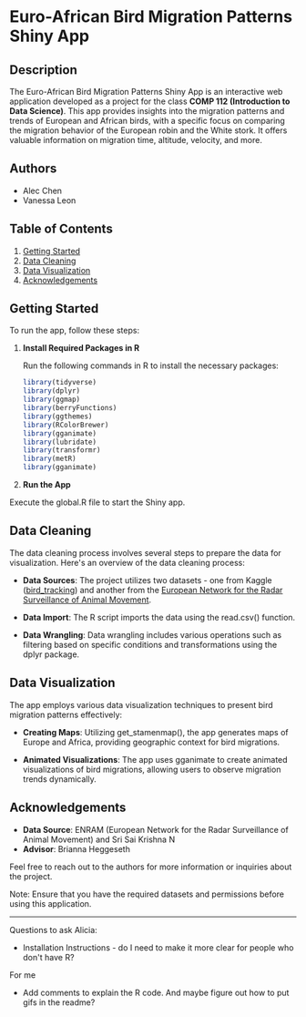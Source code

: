 # Euro-African Bird Migration Patterns Shiny App

## Description

The Euro-African Bird Migration Patterns Shiny App is an interactive web application developed as a project for the class **COMP 112 (Introduction to Data Science)**. This app provides insights into the migration patterns and trends of European and African birds, with a specific focus on comparing the migration behavior of the European robin and the White stork. It offers valuable information on migration time, altitude, velocity, and more.

## Authors

- Alec Chen
- Vanessa Leon

## Table of Contents

1. [Getting Started](#getting-started)
2. [Data Cleaning](#data-cleaning)
3. [Data Visualization](#data-visualization)
4. [Acknowledgements](#acknowledgements)

## Getting Started

To run the app, follow these steps:

1. **Install Required Packages in R**

   Run the following commands in R to install the necessary packages:

   ```R
   library(tidyverse)
   library(dplyr)
   library(ggmap)
   library(berryFunctions)
   library(ggthemes)
   library(RColorBrewer)
   library(gganimate)
   library(lubridate)
   library(transformr)
   library(metR)
   library(gganimate)
2. **Run the App**

Execute the global.R file to start the Shiny app.

## Data Cleaning
The data cleaning process involves several steps to prepare the data for visualization. Here's an overview of the data cleaning process:

- **Data Sources**: The project utilizes two datasets - one from Kaggle ([bird_tracking](https://www.kaggle.com/datasets/saikrishna20/bird-tracking)) and another from the [European Network for the Radar Surveillance of Animal Movement](https://github.com/enram/case-study).

- **Data Import**: The R script imports the data using the read.csv() function.

- **Data Wrangling**: Data wrangling includes various operations such as filtering based on specific conditions and transformations using the dplyr package.

## Data Visualization
The app employs various data visualization techniques to present bird migration patterns effectively:

- **Creating Maps**: Utilizing get_stamenmap(), the app generates maps of Europe and Africa, providing geographic context for bird migrations.

- **Animated Visualizations**: The app uses gganimate to create animated visualizations of bird migrations, allowing users to observe migration trends dynamically.

## Acknowledgements
- **Data Source**: ENRAM (European Network for the Radar Surveillance of Animal Movement) and Sri Sai Krishna N
- **Advisor**: Brianna Heggeseth

Feel free to reach out to the authors for more information or inquiries about the project.

Note: Ensure that you have the required datasets and permissions before using this application.

---

Questions to ask Alicia:
- Installation Instructions - do I need to make it more clear for people who don't have R?

For me
- Add comments to explain the R code. And maybe figure out how to put gifs in the readme?
